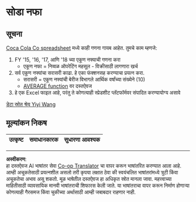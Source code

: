 <!--
CO_OP_TRANSLATOR_METADATA:
{
  "original_hash": "f824bfdb8b12d33293913f76f5c787c5",
  "translation_date": "2025-08-27T17:00:24+00:00",
  "source_file": "2-Working-With-Data/06-non-relational/assignment.md",
  "language_code": "mr"
}
-->
# सोडा नफा

## सूचना

[Coca Cola Co spreadsheet](../../../../2-Working-With-Data/06-non-relational/CocaColaCo.xlsx) मध्ये काही गणना गायब आहेत. तुमचे काम म्हणजे:

1. FY '15, '16, '17, आणि '18 च्या एकूण नफ्याची गणना करा
   - एकूण नफा = निव्वळ ऑपरेटिंग महसूल - विक्रीसाठी लागणारा खर्च
1. सर्व एकूण नफ्यांचा सरासरी काढा. हे एका फंक्शनसह करण्याचा प्रयत्न करा.
   - सरासरी = एकूण नफ्यांची बेरीज विभागले आर्थिक वर्षांच्या संख्येने (10)
   - [AVERAGE function](https://support.microsoft.com/en-us/office/average-function-047bac88-d466-426c-a32b-8f33eb960cf6) वर दस्तऐवज
1. हे एक Excel फाइल आहे, परंतु ते कोणत्याही स्प्रेडशीट प्लॅटफॉर्मवर संपादित करण्यायोग्य असावे

[डेटा स्रोत श्रेय Yiyi Wang](https://www.kaggle.com/yiyiwang0826/cocacola-excel)

## मूल्यांकन निकष

उत्कृष्ट | समाधानकारक | सुधारणा आवश्यक
--- | --- | -- |

---

**अस्वीकरण**:  
हा दस्तऐवज AI भाषांतर सेवा [Co-op Translator](https://github.com/Azure/co-op-translator) चा वापर करून भाषांतरित करण्यात आला आहे. आम्ही अचूकतेसाठी प्रयत्नशील असलो तरी कृपया लक्षात ठेवा की स्वयंचलित भाषांतरांमध्ये त्रुटी किंवा अचूकतेचा अभाव असू शकतो. मूळ भाषेतील दस्तऐवज हा अधिकृत स्रोत मानला जावा. महत्त्वाच्या माहितीसाठी व्यावसायिक मानवी भाषांतराची शिफारस केली जाते. या भाषांतराचा वापर करून निर्माण होणाऱ्या कोणत्याही गैरसमज किंवा चुकीच्या अर्थासाठी आम्ही जबाबदार राहणार नाही.